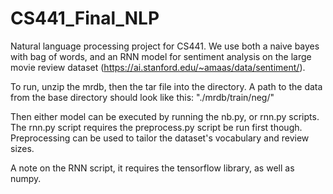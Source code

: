 # CS441_Final_NLP

Natural language processing project for CS441. We use both a naive bayes with bag of words, and an RNN model for sentiment analysis on the large movie review dataset (https://ai.stanford.edu/~amaas/data/sentiment/). 

To run, unzip the mrdb, then the tar file into the directory. A path to the data from the base directory should look like this: "./mrdb/train/neg/"

Then either model can be executed by running the nb.py, or rnn.py scripts. The rnn.py script requires the preprocess.py script be run first though. Preprocessing can be used to tailor the dataset's vocabulary and review sizes.

A note on the RNN script, it requires the tensorflow library, as well as numpy.
